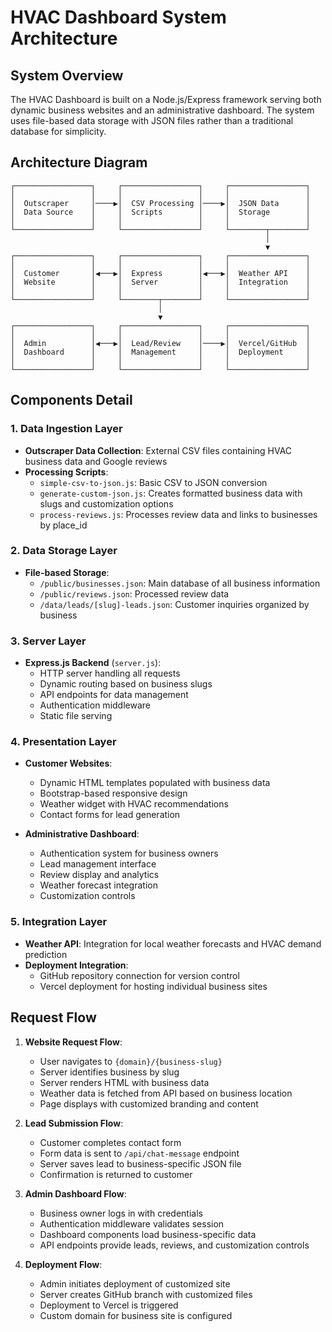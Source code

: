 # HVAC Dashboard System Architecture

## System Overview

The HVAC Dashboard is built on a Node.js/Express framework serving both dynamic business websites and an administrative dashboard. The system uses file-based data storage with JSON files rather than a traditional database for simplicity.

## Architecture Diagram

```
┌─────────────────┐     ┌─────────────────┐     ┌─────────────────┐
│                 │     │                 │     │                 │
│  Outscraper     │────▶│  CSV Processing │────▶│  JSON Data      │
│  Data Source    │     │  Scripts        │     │  Storage        │
│                 │     │                 │     │                 │
└─────────────────┘     └─────────────────┘     └────────┬────────┘
                                                         │
                                                         ▼
┌─────────────────┐     ┌─────────────────┐     ┌─────────────────┐
│                 │     │                 │     │                 │
│  Customer       │◀───▶│  Express        │◀───▶│  Weather API    │
│  Website        │     │  Server         │     │  Integration    │
│                 │     │                 │     │                 │
└─────────────────┘     └────────┬────────┘     └─────────────────┘
                                 │
                                 ▼
┌─────────────────┐     ┌─────────────────┐     ┌─────────────────┐
│                 │     │                 │     │                 │
│  Admin          │◀───▶│  Lead/Review    │────▶│  Vercel/GitHub  │
│  Dashboard      │     │  Management     │     │  Deployment     │
│                 │     │                 │     │                 │
└─────────────────┘     └─────────────────┘     └─────────────────┘
```

## Components Detail

### 1. Data Ingestion Layer

- **Outscraper Data Collection**: External CSV files containing HVAC business data and Google reviews
- **Processing Scripts**:
  - `simple-csv-to-json.js`: Basic CSV to JSON conversion
  - `generate-custom-json.js`: Creates formatted business data with slugs and customization options
  - `process-reviews.js`: Processes review data and links to businesses by place_id

### 2. Data Storage Layer

- **File-based Storage**:
  - `/public/businesses.json`: Main database of all business information
  - `/public/reviews.json`: Processed review data
  - `/data/leads/[slug]-leads.json`: Customer inquiries organized by business

### 3. Server Layer

- **Express.js Backend** (`server.js`):
  - HTTP server handling all requests
  - Dynamic routing based on business slugs
  - API endpoints for data management
  - Authentication middleware
  - Static file serving

### 4. Presentation Layer

- **Customer Websites**:
  - Dynamic HTML templates populated with business data
  - Bootstrap-based responsive design
  - Weather widget with HVAC recommendations
  - Contact forms for lead generation
  
- **Administrative Dashboard**:
  - Authentication system for business owners
  - Lead management interface
  - Review display and analytics
  - Weather forecast integration
  - Customization controls

### 5. Integration Layer

- **Weather API**: Integration for local weather forecasts and HVAC demand prediction
- **Deployment Integration**:
  - GitHub repository connection for version control
  - Vercel deployment for hosting individual business sites

## Request Flow

1. **Website Request Flow**:
   - User navigates to `{domain}/{business-slug}`
   - Server identifies business by slug
   - Server renders HTML with business data
   - Weather data is fetched from API based on business location
   - Page displays with customized branding and content

2. **Lead Submission Flow**:
   - Customer completes contact form
   - Form data is sent to `/api/chat-message` endpoint
   - Server saves lead to business-specific JSON file
   - Confirmation is returned to customer

3. **Admin Dashboard Flow**:
   - Business owner logs in with credentials
   - Authentication middleware validates session
   - Dashboard components load business-specific data
   - API endpoints provide leads, reviews, and customization controls

4. **Deployment Flow**:
   - Admin initiates deployment of customized site
   - Server creates GitHub branch with customized files
   - Deployment to Vercel is triggered
   - Custom domain for business site is configured